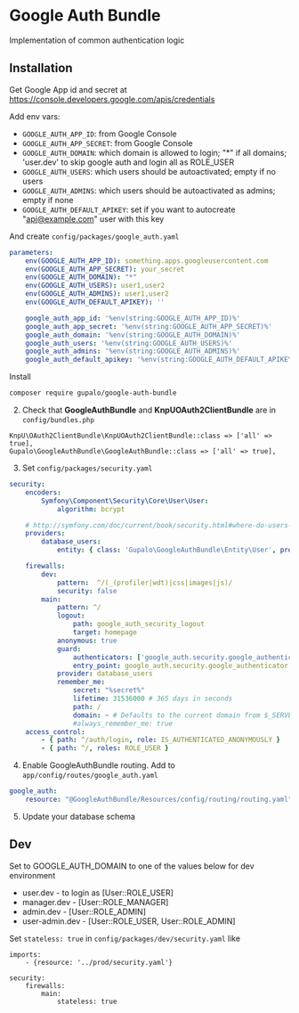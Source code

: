 Google Auth Bundle
==================

Implementation of common authentication logic

Installation
------------

Get Google App id and secret at https://console.developers.google.com/apis/credentials

Add env vars:

* `GOOGLE_AUTH_APP_ID`: from Google Console
* `GOOGLE_AUTH_APP_SECRET`: from Google Console
* `GOOGLE_AUTH_DOMAIN`: which domain is allowed to login; "*" if all domains; 'user.dev' to skip google auth and login all as ROLE_USER
* `GOOGLE_AUTH_USERS`: which users should be autoactivated; empty if no users
* `GOOGLE_AUTH_ADMINS`: which users should be autoactivated as admins; empty if none
* `GOOGLE_AUTH_DEFAULT_APIKEY`: set if you want to autocreate "api@example.com" user with this key

And create `config/packages/google_auth.yaml`

```yaml
parameters:
    env(GOOGLE_AUTH_APP_ID): something.apps.googleusercontent.com
    env(GOOGLE_AUTH_APP_SECRET): your_secret
    env(GOOGLE_AUTH_DOMAIN): "*"
    env(GOOGLE_AUTH_USERS): user1,user2
    env(GOOGLE_AUTH_ADMINS): user1,user2
    env(GOOGLE_AUTH_DEFAULT_APIKEY): ''

    google_auth_app_id: '%env(string:GOOGLE_AUTH_APP_ID)%'
    google_auth_app_secret: '%env(string:GOOGLE_AUTH_APP_SECRET)%'
    google_auth_domain: '%env(string:GOOGLE_AUTH_DOMAIN)%'
    google_auth_users: '%env(string:GOOGLE_AUTH_USERS)%'
    google_auth_admins: '%env(string:GOOGLE_AUTH_ADMINS)%'
    google_auth_default_apikey: '%env(string:GOOGLE_AUTH_DEFAULT_APIKEY)%'
```

Install

```sh
composer require gupalo/google-auth-bundle
```

2) Check that **GoogleAuthBundle** and **KnpUOAuth2ClientBundle** are in `config/bundles.php`

```
KnpU\OAuth2ClientBundle\KnpUOAuth2ClientBundle::class => ['all' => true],
Gupalo\GoogleAuthBundle\GoogleAuthBundle::class => ['all' => true],
```

3) Set `config/packages/security.yaml`

```yaml
security:
    encoders:
        Symfony\Component\Security\Core\User\User:
            algorithm: bcrypt

    # http://symfony.com/doc/current/book/security.html#where-do-users-come-from-user-providers
    providers:
        database_users:
            entity: { class: 'Gupalo\GoogleAuthBundle\Entity\User', property: username }

    firewalls:
        dev:
            pattern:  ^/(_(profiler|wdt)|css|images|js)/
            security: false
        main:
            pattern: ^/
            logout:
                path: google_auth_security_logout
                target: homepage
            anonymous: true
            guard:
                authenticators: ['google_auth.security.google_authenticator']
                entry_point: google_auth.security.google_authenticator
            provider: database_users
            remember_me:
                secret: "%secret%"
                lifetime: 31536000 # 365 days in seconds
                path: /
                domain: ~ # Defaults to the current domain from $_SERVER
                #always_remember_me: true
    access_control:
        - { path: ^/auth/login, role: IS_AUTHENTICATED_ANONYMOUSLY }
        - { path: ^/, roles: ROLE_USER }
```

4) Enable GoogleAuthBundle routing. Add to `app/config/routes/google_auth.yaml`

```yaml
google_auth:
    resource: "@GoogleAuthBundle/Resources/config/routing/routing.yaml"
```

5) Update your database schema


Dev
---

Set to GOOGLE_AUTH_DOMAIN to one of the values below for dev environment

* user.dev - to login as [User::ROLE_USER]
* manager.dev - [User::ROLE_MANAGER]
* admin.dev - [User::ROLE_ADMIN]
* user-admin.dev - [User::ROLE_USER, User::ROLE_ADMIN]

Set `stateless: true` in `config/packages/dev/security.yaml` like
```
imports:
    - {resource: '../prod/security.yaml'}

security:
    firewalls:
        main:
            stateless: true
```
